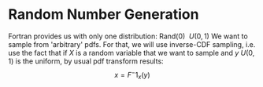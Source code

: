 # Random Number Generation
Fortran provides us with only one distribution:
Rand(0) $~ U(0,1)$
We want to sample from 'arbitrary' pdfs. For that, we will use inverse-CDF sampling, i.e. use the fact that if $X$ is a random variable that we want to sample and $y~U(0,1)$ is the uniform, by usual pdf transform results:
$$x = F^-1_x(y)$$ 
